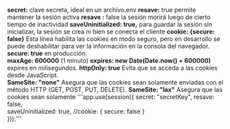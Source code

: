 **secret:** clave secreta, ideal en un archivo.env
**resave:** true  permite mantener la sesión activa 
**resave :**  false  la sesión morirá luego de cierto tiempo de inactividad
**saveUninitialized: true,**  para guardar la sesión sin inicializar, la sesión se crea ni bien se conecta el cliente
**cookie: {secure: false}** Esta línea habilita las cookies en modo seguro, pero en desarrollo se puede deshabilitar para ver la información en la consola del navegador.  
**secure: true** en producción.  
**maxAge: 600000** (1 minuto) 
**expires: new Date(Date.now() + 600000)**  expires en milisegundos. 
**httpOnly: true**    Evita que se acceda a las cookies desde JavaScript.   
**SameSite: "none"**   Asegura que las cookies sean solamente enviadas con el método HTTP (GET, POST, PUT, DELETE).   **SameSite: "lax"**    Asegura que las cookies sean solamente
'''app.use(session({
    secret: "secretKey",
    resave: false,  
    saveUninitialized: true,
    //cookie: { secure: false }  
    }));'''

 

